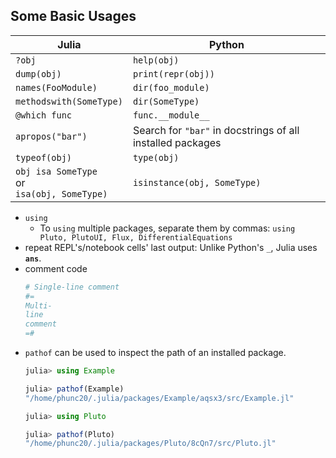 ## Some Basic Usages

|Julia|Python
|-----|------
|`?obj` | `help(obj)`
|`dump(obj)` | `print(repr(obj))`
|`names(FooModule)` | `dir(foo_module)`
|`methodswith(SomeType)` | `dir(SomeType)`
|`@which func` | `func.__module__`
|`apropos("bar")` | Search for `"bar"` in docstrings of all installed packages
|`typeof(obj)` | `type(obj)`
|`obj isa SomeType`<br />or<br />`isa(obj, SomeType)` | `isinstance(obj, SomeType)`


- `using`
  - To `using` multiple packages, separate them by commas: `using Pluto, PlutoUI, Flux, DifferentialEquations`
- repeat REPL's/notebook cells' last output: Unlike Python's `_`, Julia uses **`ans`**.
- comment code
  ```julia
  # Single-line comment
  #=
  Multi-
  line
  comment
  =#
  ```
- `pathof` can be used to inspect the path of an installed package.
  ```julia
  julia> using Example
  
  julia> pathof(Example)
  "/home/phunc20/.julia/packages/Example/aqsx3/src/Example.jl"
  
  julia> using Pluto
  
  julia> pathof(Pluto)
  "/home/phunc20/.julia/packages/Pluto/8cQn7/src/Pluto.jl"
  ```









